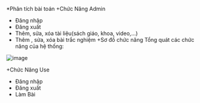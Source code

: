 *Phân tích bài toán
+Chức Năng Admin
-	Đăng nhập
-	Đăng xuất
-	Thêm, sửa, xóa tài liệu(sách giáo, khoa, video,…)
-	Thêm , sửa, xóa bài trắc nghiệm
+Sơ đồ chức năng
Tổng quát các chức năng của hệ thống:


![image](https://github.com/user-attachments/assets/297394eb-d0ae-4b41-9538-4b62c05551bd)


+Chức Năng Use
-	Đăng nhập
-	Đăng xuất
-	Làm Bài
